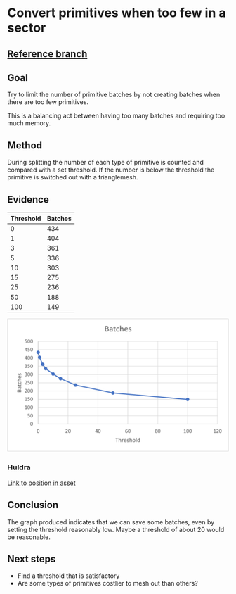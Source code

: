 # Convert primitives when too few in a sector

## [Reference branch](https://github.com/equinor/rvmsharp/tree/Spike/ConvertPrimitivesWhenTooFew)

## Goal

Try to limit the number of primitive batches by not creating batches when there are too few primitives.

This is a balancing act between having too many batches and requiring too much memory.

## Method

During splitting the number of each type of primitive is counted and compared with a set threshold. If the number is below the threshold the primitive is switched out with a trianglemesh.

## Evidence

|Threshold|Batches|
|---------|-------|
|0|434|
|1|404|
|3|361|
|5|336|
|10|303|
|15|275|
|25|236|
|50|188|
|100|149|

![Batches after primtive thresholding](images/ConvertPrimitivesWhenTooFewInASector/HULDRA_primitiveBatches.png)

### Huldra

[Link to position in asset](https://localhost:3000/echo3d?instCode=TROA&plantCode=tof&platformSectionId=Full-Asb&cadViewState=eyJwb3NYIjo5OS4yNzYyNTQ5ODY5MTcxNywicG9zWSI6NjcuNDI4MTMxNjQwMTY5OTIsInBvc1oiOi0yMzkuODA0MTk1ODI5NjkxNTQsImlzT3JiaXQiOmZhbHNlLCJ0YXJnZXRQb3NYIjotMC41MjM1OTg4NDcyMTgwNzE4LCJ0YXJnZXRQb3NZIjowLCJ0YXJnZXRQb3NaIjowLCJ0aW1lc3RhbXAiOjE2ODUwMTUyMTM3NTgsInZlcnNpb24iOjF9)

## Conclusion

The graph produced indicates that we can save some batches, even by setting the threshold reasonably low. Maybe a threshold of about 20 would be reasonable. 

## Next steps

- Find a threshold that is satisfactory
- Are some types of primitives costlier to mesh out than others?
